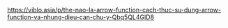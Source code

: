 https://viblo.asia/p/the-nao-la-arrow-function-cach-thuc-su-dung-arrow-function-va-nhung-dieu-can-chu-y-Qbq5QL4GlD8
